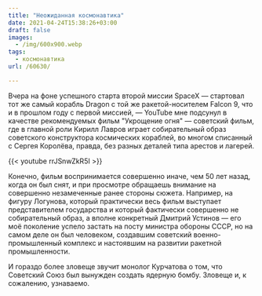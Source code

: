 ```yaml
---
title: "Неожиданная космонавтика"
date: 2021-04-24T15:38:26+03:00
draft: false
images:
  - /img/600x900.webp
tags:
  - космонавтика
url: /60630/

---
```

Вчера на фоне успешного старта второй миссии SpaceX — стартовал тот же самый корабль Dragon с той же ракетой-носителем Falcon 9, что и в прошлом году с первой миссией, — YouTube мне подсунул в качестве рекомендуемых фильм "Укрощение огня" — советский фильм, где в главной роли Кирилл Лавров играет собирательный образ советского конструктора космических кораблей, во многом списанный с Сергея Королёва, правда, без разных деталей типа арестов и лагерей.

{{< youtube rrJSnwZkR5I >}}

Конечно, фильм воспринимается совершенно иначе, чем 50 лет назад, когда он был снят, и при просмотре обращаешь внимание на совершенно незамеченные ранее стороны сюжета. Например, на фигуру Логунова, который практически весь фильм выступает представителем государства и который фактически совершенно не собирательный образ, а вполне конкретный Дмитрий Устинов — его моё поколение успело застать на посту министра обороны СССР, но на самом деле он был человеком, создавшим советский военно-промышленный комплекс и настоявшим на развитии ракетной промышленности.

И гораздо более зловеще звучит монолог Курчатова о том, что Советский Союз был вынужден создать ядерную бомбу. Зловеще и, к сожалению, узнаваемо.